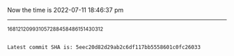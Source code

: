 Now the time is 2022-07-11 18:46:37 pm

---

<small>168121209931057288458486151430312</small>

```txt

Latest commit SHA is: 5eec20d82d29ab2c6df117bb5558601c0fc26033
```
